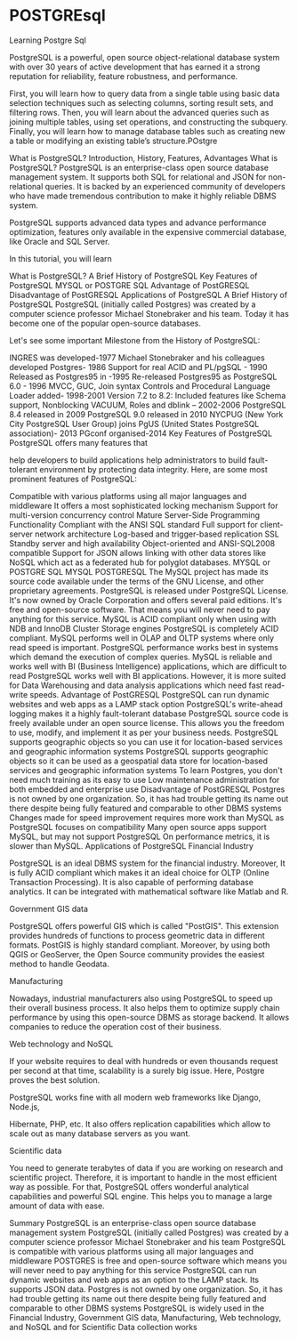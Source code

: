# POSTGREsql
Learning Postgre Sql

PostgreSQL is a powerful, open source object-relational database system with over 30 years of active development that 
has earned it a strong reputation for reliability, feature robustness, and performance.



First, you will learn how to query data from a single table using basic data selection techniques such as selecting columns, sorting result sets, and filtering rows. 
Then, you will learn about the advanced queries such as joining multiple tables, using set operations, and constructing the subquery. 
Finally, you will learn how to manage database tables such as creating new a table or modifying an existing table’s structure.POstgre

What is PostgreSQL? Introduction, History, Features, Advantages
What is PostgreSQL?
PostgreSQL is an enterprise-class open source database management system. It supports both SQL for relational and JSON for non-relational queries. It is backed by an experienced community of developers who have made tremendous contribution to make it highly reliable DBMS system.

PostgreSQL supports advanced data types and advance performance optimization, features only available in the expensive commercial database, like Oracle and SQL Server.

In this tutorial, you will learn

What is PostgreSQL?
A Brief History of PostgreSQL
Key Features of PostgreSQL
MYSQL or POSTGRE SQL
Advantage of PostGRESQL
Disadvantage of PostGRESQL
Applications of PostgreSQL
A Brief History of PostgreSQL
PostgreSQL (initially called Postgres) was created by a computer science professor Michael Stonebraker and his team. Today it has become one of the popular open-source databases.



Let's see some important Milestone from the History of PostgreSQL:

INGRES was developed-1977
Michael Stonebraker and his colleagues developed Postgres- 1986
Support for real ACID and PL/pgSQL - 1990
Released as Postgres95 in -1995
Re-released Postgres95 as PostgreSQL 6.0 - 1996
MVCC, GUC, Join syntax Controls and Procedural Language Loader added- 1998-2001
Version 7.2 to 8.2: Included features like Schema support, Nonblocking VACUUM, Roles and dblink – 2002-2006
PostgreSQL 8.4 released in 2009
PostgreSQL 9.0 released in 2010
NYCPUG (New York City PostgreSQL User Group) joins PgUS (United States PostgreSQL association)- 2013
PGconf organised-2014
Key Features of PostgreSQL
PostgreSQL offers many features that

help developers to build applications
help administrators to build fault-tolerant environment by protecting data integrity.
Here, are some most prominent features of PostgreSQL:

Compatible with various platforms using all major languages and middleware
It offers a most sophisticated locking mechanism
Support for multi-version concurrency control
Mature Server-Side Programming Functionality
Compliant with the ANSI SQL standard
Full support for client-server network architecture
Log-based and trigger-based replication SSL
Standby server and high availability
Object-oriented and ANSI-SQL2008 compatible
Support for JSON allows linking with other data stores like NoSQL which act as a federated hub for polyglot databases.
MYSQL or POSTGRE SQL
MYSQL	POSTGRESQL
The MySQL project has made its source code available under the terms of the GNU License, and other proprietary agreements.	PostgreSQL is released under PostgreSQL License.
It's now owned by Oracle Corporation and offers several paid editions.	It's free and open-source software. That means you will never need to pay anything for this service.
MySQL is ACID compliant only when using with NDB and InnoDB Cluster Storage engines	PostgreSQL is completely ACID compliant.
MySQL performs well in OLAP and OLTP systems where only read speed is important.	PostgreSQL performance works best in systems which demand the execution of complex queries.
MySQL is reliable and works well with BI (Business Intelligence) applications, which are difficult to read	PostgreSQL works well with BI applications. However, it is more suited for Data Warehousing and data analysis applications which need fast read-write speeds.
Advantage of PostGRESQL
PostgreSQL can run dynamic websites and web apps as a LAMP stack option
PostgreSQL's write-ahead logging makes it a highly fault-tolerant database
PostgreSQL source code is freely available under an open source license. This allows you the freedom to use, modify, and implement it as per your business needs.
PostgreSQL supports geographic objects so you can use it for location-based services and geographic information systems
PostgreSQL supports geographic objects so it can be used as a geospatial data store for location-based services and geographic information systems
To learn Postgres, you don't need much training as its easy to use
Low maintenance administration for both embedded and enterprise use
Disadvantage of PostGRESQL
Postgres is not owned by one organization. So, it has had trouble getting its name out there despite being fully featured and comparable to other DBMS systems
Changes made for speed improvement requires more work than MySQL as PostgreSQL focuses on compatibility
Many open source apps support MySQL, but may not support PostgreSQL
On performance metrics, it is slower than MySQL.
Applications of PostgreSQL
Financial Industry

PostgreSQL is an ideal DBMS system for the financial industry. Moreover, It is fully ACID compliant which makes it an ideal choice for OLTP (Online Transaction Processing). It is also capable of performing database analytics. It can be integrated with mathematical software like Matlab and R.

Government GIS data



PostgreSQL offers powerful GIS which is called "PostGIS". This extension provides hundreds of functions to process geometric data in different formats. PostGIS is highly standard compliant. Moreover, by using both QGIS or GeoServer, the Open Source community provides the easiest method to handle Geodata.

Manufacturing

Nowadays, industrial manufacturers also using PostgreSQL to speed up their overall business process. It also helps them to optimize supply chain performance by using this open-source DBMS as storage backend. It allows companies to reduce the operation cost of their business.

Web technology and NoSQL

If your website requires to deal with hundreds or even thousands request per second at that time, scalability is a surely big issue. Here, Postgre proves the best solution.

PostgreSQL works fine with all modern web frameworks like Django, Node.js,

Hibernate, PHP, etc. It also offers replication capabilities which allow to scale out as many database servers as you want.

Scientific data

You need to generate terabytes of data if you are working on research and scientific project. Therefore, it is important to handle in the most efficient way as possible. For that, PostgreSQL offers wonderful analytical capabilities and powerful SQL engine. This helps you to manage a large amount of data with ease.

Summary
PostgreSQL is an enterprise-class open source database management system
PostgreSQL (initially called Postgres) was created by a computer science professor Michael Stonebraker and his team
PostgreSQL is compatible with various platforms using all major languages and middleware
POSTGRES is free and open-source software which means you will never need to pay anything for this service
PostgreSQL can run dynamic websites and web apps as an option to the LAMP stack.
Its supports JSON data.
Postgres is not owned by one organization. So, it has had trouble getting its name out there despite being fully featured and comparable to other DBMS systems
PostgreSQL is widely used in the Financial Industry, Government GIS data, Manufacturing, Web technology, and NoSQL and for Scientific Data collection works
